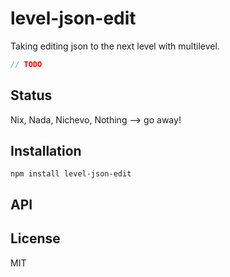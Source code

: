 # level-json-edit

Taking editing json to the next level with multilevel.

```js
// TODO
```

## Status

Nix, Nada, Nichevo, Nothing --> go away!
## Installation

    npm install level-json-edit

## API


## License

MIT

